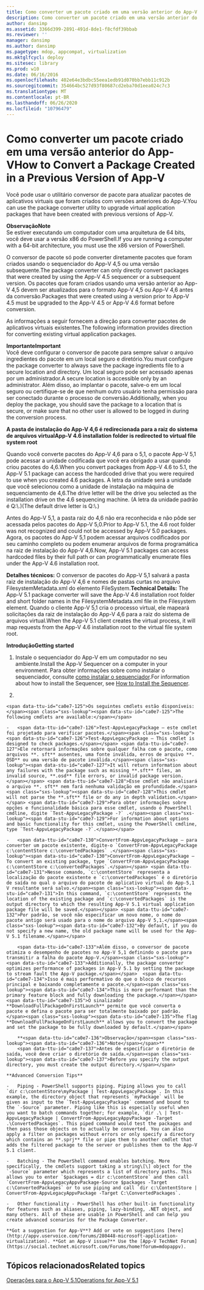 ```yaml
---
title: Como converter um pacote criado em uma versão anterior do App-V
description: Como converter um pacote criado em uma versão anterior do App-V
author: dansimp
ms.assetid: 3366d399-2891-491d-8de1-f8cfdf39bbab
ms.reviewer: ''
manager: dansimp
ms.author: dansimp
ms.pagetype: mdop, appcompat, virtualization
ms.mktglfcycl: deploy
ms.sitesec: library
ms.prod: w10
ms.date: 06/16/2016
ms.openlocfilehash: 402e64e3bdbc55eea1edb91d070bb7ebb11c912b
ms.sourcegitcommit: 354664bc527d93f80687cd2eba70d1eea024c7c3
ms.translationtype: MT
ms.contentlocale: pt-BR
ms.lasthandoff: 06/26/2020
ms.locfileid: "10796479"
---
```

# <span data-ttu-id="ca0e7-103">Como converter um pacote criado em uma versão anterior do App-V</span><span class="sxs-lookup"><span data-stu-id="ca0e7-103">How to Convert a Package Created in a Previous Version of App-V</span></span>


<span data-ttu-id="ca0e7-104">Você pode usar o utilitário conversor de pacote para atualizar pacotes de aplicativos virtuais que foram criados com versões anteriores do App-V.</span><span class="sxs-lookup"><span data-stu-id="ca0e7-104">You can use the package converter utility to upgrade virtual application packages that have been created with previous versions of App-V.</span></span>

**<span data-ttu-id="ca0e7-105">Observação</span><span class="sxs-lookup"><span data-stu-id="ca0e7-105">Note</span></span>**  
<span data-ttu-id="ca0e7-106">Se estiver executando um computador com uma arquitetura de 64 bits, você deve usar a versão x86 do PowerShell.</span><span class="sxs-lookup"><span data-stu-id="ca0e7-106">If you are running a computer with a 64-bit architecture, you must use the x86 version of PowerShell.</span></span>



<span data-ttu-id="ca0e7-107">O conversor de pacote só pode converter diretamente pacotes que foram criados usando o sequenciador do App-V 4,5 ou uma versão subsequente.</span><span class="sxs-lookup"><span data-stu-id="ca0e7-107">The package converter can only directly convert packages that were created by using the App-V 4.5 sequencer or a subsequent version.</span></span> <span data-ttu-id="ca0e7-108">Os pacotes que foram criados usando uma versão anterior ao App-V 4,5 devem ser atualizados para o formato App-V 4,5 ou App-V 4,6 antes da conversão.</span><span class="sxs-lookup"><span data-stu-id="ca0e7-108">Packages that were created using a version prior to App-V 4.5 must be upgraded to the App-V 4.5 or App-V 4.6 format before conversion.</span></span>

<span data-ttu-id="ca0e7-109">As informações a seguir fornecem a direção para converter pacotes de aplicativos virtuais existentes.</span><span class="sxs-lookup"><span data-stu-id="ca0e7-109">The following information provides direction for converting existing virtual application packages.</span></span>

**<span data-ttu-id="ca0e7-110">Importante</span><span class="sxs-lookup"><span data-stu-id="ca0e7-110">Important</span></span>**  
<span data-ttu-id="ca0e7-111">Você deve configurar o conversor de pacote para sempre salvar o arquivo ingredientes do pacote em um local seguro e diretório.</span><span class="sxs-lookup"><span data-stu-id="ca0e7-111">You must configure the package converter to always save the package ingredients file to a secure location and directory.</span></span> <span data-ttu-id="ca0e7-112">Um local seguro pode ser acessado apenas por um administrador.</span><span class="sxs-lookup"><span data-stu-id="ca0e7-112">A secure location is accessible only by an administrator.</span></span> <span data-ttu-id="ca0e7-113">Além disso, ao implantar o pacote, salve-o em um local seguro ou certifique-se de que nenhum outro usuário tenha permissão para ser conectado durante o processo de conversão.</span><span class="sxs-lookup"><span data-stu-id="ca0e7-113">Additionally, when you deploy the package, you should save the package to a location that is secure, or make sure that no other user is allowed to be logged in during the conversion process.</span></span>



**<span data-ttu-id="ca0e7-114">A pasta de instalação do App-V 4,6 é redirecionada para a raiz do sistema de arquivos virtual</span><span class="sxs-lookup"><span data-stu-id="ca0e7-114">App-V 4.6 installation folder is redirected to virtual file system root</span></span>**

<span data-ttu-id="ca0e7-115">Quando você converte pacotes do App-V 4,6 para o 5,1, o pacote App-V 5,1 pode acessar a unidade codificada que você era obrigado a usar quando criou pacotes do 4,6.</span><span class="sxs-lookup"><span data-stu-id="ca0e7-115">When you convert packages from App-V 4.6 to 5.1, the App-V 5.1 package can access the hardcoded drive that you were required to use when you created 4.6 packages.</span></span> <span data-ttu-id="ca0e7-116">A letra da unidade será a unidade que você selecionou como a unidade de instalação na máquina de sequenciamento de 4,6.</span><span class="sxs-lookup"><span data-stu-id="ca0e7-116">The drive letter will be the drive you selected as the installation drive on the 4.6 sequencing machine.</span></span> <span data-ttu-id="ca0e7-117">(A letra da unidade padrão é Q:\\.)</span><span class="sxs-lookup"><span data-stu-id="ca0e7-117">(The default drive letter is Q:\\.)</span></span>

<span data-ttu-id="ca0e7-118">Antes do App-V 5,1, a pasta raiz do 4,6 não era reconhecida e não pôde ser acessada pelos pacotes do App-V 5,0.</span><span class="sxs-lookup"><span data-stu-id="ca0e7-118">Prior to App-V 5.1, the 4.6 root folder was not recognized and could not be accessed by App-V 5.0 packages.</span></span> <span data-ttu-id="ca0e7-119">Agora, os pacotes do App-V 5,1 podem acessar arquivos codificados por seu caminho completo ou podem enumerar arquivos de forma programática na raiz de instalação do App-V 4,6.</span><span class="sxs-lookup"><span data-stu-id="ca0e7-119">Now, App-V 5.1 packages can access hardcoded files by their full path or can programmatically enumerate files under the App-V 4.6 installation root.</span></span>

<span data-ttu-id="ca0e7-120">**Detalhes técnicos:** O conversor de pacotes do App-V 5,1 salvará a pasta raiz de instalação do App-V 4,6 e nomes de pastas curtas no arquivo FilesystemMetadata.xml do elemento FileSystem.</span><span class="sxs-lookup"><span data-stu-id="ca0e7-120">**Technical Details:** The App-V 5.1 package converter will save the App-V 4.6 installation root folder and short folder names in the FilesystemMetadata.xml file in the Filesystem element.</span></span> <span data-ttu-id="ca0e7-121">Quando o cliente App-V 5,1 cria o processo virtual, ele mapeará solicitações da raiz de instalação do App-V 4,6 para a raiz do sistema de arquivos virtual.</span><span class="sxs-lookup"><span data-stu-id="ca0e7-121">When the App-V 5.1 client creates the virtual process, it will map requests from the App-V 4.6 installation root to the virtual file system root.</span></span>

**<span data-ttu-id="ca0e7-122">Introdução</span><span class="sxs-lookup"><span data-stu-id="ca0e7-122">Getting started</span></span>**

1.  <span data-ttu-id="ca0e7-123">Instale o sequenciador do App-V em um computador no seu ambiente.</span><span class="sxs-lookup"><span data-stu-id="ca0e7-123">Install the App-V Sequencer on a computer in your environment.</span></span> <span data-ttu-id="ca0e7-124">Para obter informações sobre como instalar o sequenciador, consulte [como instalar o sequenciador](how-to-install-the-sequencer-51beta-gb18030.md).</span><span class="sxs-lookup"><span data-stu-id="ca0e7-124">For information about how to install the Sequencer, see [How to Install the Sequencer](how-to-install-the-sequencer-51beta-gb18030.md).</span></span>

2.  

    <span data-ttu-id="ca0e7-125">Os seguintes cmdlets estão disponíveis:</span><span class="sxs-lookup"><span data-stu-id="ca0e7-125">The following cmdlets are available:</span></span>

    -   <span data-ttu-id="ca0e7-126">Test-AppvLegacyPackage – este cmdlet foi projetado para verificar pacotes.</span><span class="sxs-lookup"><span data-stu-id="ca0e7-126">Test-AppvLegacyPackage – This cmdlet is designed to check packages.</span></span> <span data-ttu-id="ca0e7-127">Ele retornará informações sobre qualquer falha com o pacote, como arquivos **. sft** ausentes, uma fonte inválida, erros de arquivo **. OSD** ou uma versão de pacote inválida.</span><span class="sxs-lookup"><span data-stu-id="ca0e7-127">It will return information about any failures with the package such as missing **.sft** files, an invalid source, **.osd** file errors, or invalid package version.</span></span> <span data-ttu-id="ca0e7-128">Esse cmdlet não analisará o arquivo **. sft** nem fará nenhuma validação em profundidade.</span><span class="sxs-lookup"><span data-stu-id="ca0e7-128">This cmdlet will not parse the **.sft** file or do any in depth validation.</span></span> <span data-ttu-id="ca0e7-129">Para obter informações sobre opções e funcionalidade básica para esse cmdlet, usando o PowerShell cmdline, digite `Test-AppvLegacyPackage -?` .</span><span class="sxs-lookup"><span data-stu-id="ca0e7-129">For information about options and basic functionality for this cmdlet, using the PowerShell cmdline, type `Test-AppvLegacyPackage -?`.</span></span>

    -   <span data-ttu-id="ca0e7-130">ConvertFrom-AppvLegacyPackage – para converter um pacote existente, digite-o `ConvertFrom-AppvLegacyPackage c:\contentStore c:\convertedPackages` .</span><span class="sxs-lookup"><span data-stu-id="ca0e7-130">ConvertFrom-AppvLegacyPackage – To convert an existing package, type `ConvertFrom-AppvLegacyPackage c:\contentStore c:\convertedPackages`.</span></span> <span data-ttu-id="ca0e7-131">Nesse comando, `c:\contentStore` representa a localização do pacote existente e `c:\convertedPackages` é o diretório de saída no qual o arquivo do pacote de aplicativo virtual do App-5,1 V resultante será salvo.</span><span class="sxs-lookup"><span data-stu-id="ca0e7-131">In this command, `c:\contentStore` represents the location of the existing package and `c:\convertedPackages` is the output directory to which the resulting App-V 5.1 virtual application package file will be saved.</span></span> <span data-ttu-id="ca0e7-132">Por padrão, se você não especificar um novo nome, o nome do pacote antigo será usado para o nome do arquivo App-V 5,1.</span><span class="sxs-lookup"><span data-stu-id="ca0e7-132">By default, if you do not specify a new name, the old package name will be used for the App-V 5.1 filename.</span></span>

        <span data-ttu-id="ca0e7-133">Além disso, o conversor de pacote otimiza o desempenho de pacotes no App-V 5,1 definindo o pacote para transmitir a falha do pacote App-V.</span><span class="sxs-lookup"><span data-stu-id="ca0e7-133">Additionally, the package converter optimizes performance of packages in App-V 5.1 by setting the package to stream fault the App-V package.</span></span>  <span data-ttu-id="ca0e7-134">Isso é mais performativo do que o bloco de recursos principal e baixando completamente o pacote.</span><span class="sxs-lookup"><span data-stu-id="ca0e7-134">This is more performant than the primary feature block and fully downloading the package.</span></span> <span data-ttu-id="ca0e7-135">O sinalizador **DownloadFullPackageOnFirstLaunch** permite que você converta o pacote e defina o pacote para ser totalmente baixado por padrão.</span><span class="sxs-lookup"><span data-stu-id="ca0e7-135">The flag **DownloadFullPackageOnFirstLaunch** allows you to convert the package and set the package to be fully downloaded by default.</span></span>

        **<span data-ttu-id="ca0e7-136">Observação</span><span class="sxs-lookup"><span data-stu-id="ca0e7-136">Note</span></span>**  
        <span data-ttu-id="ca0e7-137">Antes de especificar o diretório de saída, você deve criar o diretório de saída.</span><span class="sxs-lookup"><span data-stu-id="ca0e7-137">Before you specify the output directory, you must create the output directory.</span></span>



~~~
**Advanced Conversion Tips**

-   Piping - PowerShell supports piping. Piping allows you to call `dir c:\contentStore\myPackage | Test-AppvLegacyPackage`. In this example, the directory object that represents `myPackage` will be given as input to the `Test-AppvLegacyPackage` command and bound to the `-Source` parameter. Piping like this is especially useful when you want to batch commands together; for example, `dir .\ | Test-AppvLegacyPackage | ConvertFrom-AppvLegacyAppvPackage -Target .\ConvertedPackages`. This piped command would test the packages and then pass those objects on to actually be converted. You can also apply a filter on packages without errors or only specify a directory which contains an **.sprj** file or pipe them to another cmdlet that adds the filtered package to the server or publishes them to the App-V 5.1 client.

-   Batching - The PowerShell command enables batching. More specifically, the cmdlets support taking a string\[\] object for the `-Source` parameter which represents a list of directory paths. This allows you to enter `$packages = dir c:\contentStore` and then call `ConvertFrom-AppvLegacyAppvPackage-Source $packages -Target c:\ConvertedPackages` or to use piping and call `dir c:\ContentStore | ConvertFrom-AppvLegacyAppvPackage -Target C:\ConvertedPackages`.

-   Other functionality - PowerShell has other built-in functionality for features such as aliases, piping, lazy-binding, .NET object, and many others. All of these are usable in PowerShell and can help you create advanced scenarios for the Package Converter.

**Got a suggestion for App-V**? Add or vote on suggestions [here](http://appv.uservoice.com/forums/280448-microsoft-application-virtualization). **Got an App-V issue?** Use the [App-V TechNet Forum](https://social.technet.microsoft.com/Forums/home?forum=mdopappv).
~~~

## <span data-ttu-id="ca0e7-138">Tópicos relacionados</span><span class="sxs-lookup"><span data-stu-id="ca0e7-138">Related topics</span></span>


[<span data-ttu-id="ca0e7-139">Operações para o App-V 5.1</span><span class="sxs-lookup"><span data-stu-id="ca0e7-139">Operations for App-V 5.1</span></span>](operations-for-app-v-51.md)









